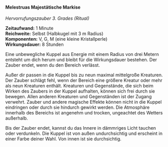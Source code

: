 #### Melestruas Majestätische Markise
<!-- markdownlint-disable link-image-reference-definitions -->
<!-- spell-checker:words added amount avoids casting concentration damage different duration emphasis ends english false formula hour halves hours kommagetrennt mechanics minutes reaction ritual same saving school somatic special spell throw true wording wotc -->
<!-- spell-checker:words marquee marvelous -->
[_metadata_:spell_name]:- "Melestruas Majestätische Markise"
[_metadata_:spell_original_name]:- "Winzige Hütte"
[_metadata_:spell_name_english]:- "Melestrua's Marvelous Marquee"
[_metadata_:spell_school]:- "Hervorrufungszauber"
[_metadata_:spell_level]:- "3"
[_metadata_:casting_time_amount]:- "1"
<!-- "action", "bonus action", "reaction", "minute", "minutes", "hour", "hours" -->
[_metadata_:casting_time_unit]:- "Minute"
[_metadata_:ritual]:- "true"
[_metadata_:range]:- "Selbst"
[_metadata_:target]:- "Halbkugel mit 3 m Radius"
<!-- "true" oder "false" -->
[_metadata_:components_verbal]:- "true"
<!-- "true" oder "false" -->
[_metadata_:components_somatic]:- "true"
<!-- "true" oder "false" -->
[_metadata_:components_material]:- "true"
[_metadata_:components_material_description]:- "eine kleine Kristallperle"
<!-- "true" oder "false" -->
[_metadata_:concentration]:- "false"
[_metadata_:duration]:- "8 Stunden"
[_metadata_:compared_to_wotc_srd_5.1]:- "mechanics_same_wording_same"
<!-- "mechanics_same_wording_different", "mechanics_different_wording_different" oder "added" -->
[_metadata_:compared_to_a5e_srd]:- "???"
<!-- markdownlint-disable-next-line no-emphasis-as-heading -->
_Hervorrufungszauber 3. Grades (Ritual)_

**Zeitaufwand:** 1 Minute \
**Reichweite:** Selbst (Halbkugel mit 3 m Radius) \
**Komponenten:** V, G, M (eine kleine Kristallperle) \
**Wirkungsdauer:** 8 Stunden

Eine unbewegliche Kuppel aus Energie mit einem Radius von drei Metern entsteht um dich herum und bleibt für die Wirkungsdauer bestehen.
Der Zauber endet, wenn du den Bereich verlässt.

Außer dir passen in die Kuppel bis zu neun maximal mittelgroße Kreaturen.
Der Zauber schlägt fehl, wenn der Bereich eine größere Kreatur oder mehr als neun Kreaturen enthält.
Kreaturen und Gegenstände, die sich beim Wirken des Zaubers in der Kuppel aufhalten, können sich frei durch sie bewegen.
Allen anderen Kreaturen und Gegenständen ist der Zugang verwehrt.
Zauber und andere magische Effekte können nicht in die Kuppel eindringen oder durch sie hindurch gewirkt werden.
Die Atmosphäre innerhalb des Bereichs ist angenehm und trocken, ungeachtet des Wetters außerhalb.

Bis der Zauber endet, kannst du das Innere in dämmriges Licht tauchen oder verdunkeln.
Die Kuppel ist von außen undurchsichtig und erscheint in einer Farbe deiner Wahl.
Von innen ist sie durchsichtig.
